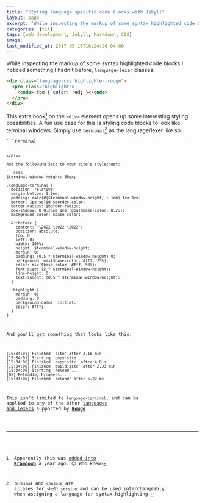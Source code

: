 ```yaml
---
title: "Styling language specific code blocks with Jekyll"
layout: page
excerpt: "While inspecting the markup of some syntax highlighted code blocks I noticed something I hadn't before, `language-lexer` classes..."
categories: [til]
tags: [web development, Jekyll, Markdown, CSS]
image:
last_modified_at: 2017-05-16T16:24:26-04:00
---
```


While inspecting the markup of some syntax highlighted code blocks I noticed something I hadn't before, `language-lexer` classes:

```html
<div class="language-css highlighter-rouge">
  <pre class="highlight">
    <code>.foo { color: red; }</code>
  </pre>
</div>
```

This extra hook[^syntax-highlighting-lang] on the `<div>` element opens up some interesting styling possibilities. A fun use case for this is styling code blocks to look like terminal windows. Simply use `terminal`[^terminal-lexer] as the language/lexer like so:

<div class="highlighter-rouge">
<pre class="highlight"><code>```terminal

```</code></pre>
</div>

Add the following Sass to your site's stylesheet:

```scss
$terminal-window-height: 30px;

.language-terminal {
  position: relative;
  margin-bottom: 1.5em;
  padding: calc(#{$terminal-window-height} + 1em) 1em 1em;
  border: 1px solid $border-color;
  border-radius: $border-radius;
  box-shadow: 0 0.25em 1em rgba($base-color, 0.25);
  background-color: $base-color;

  &::before {
    content: "\2022 \2022 \2022";
    position: absolute;
    top: 0;
    left: 0;
    width: 100%;
    height: $terminal-window-height;
    margin: 0;
    padding: (0.5 * $terminal-window-height) 0;
    background: mix($base-color, #fff, 25%);
    color: mix($base-color, #fff, 50%);
    font-size: (2 * $terminal-window-height);
    line-height: 0;
    text-indent: (0.5 * $terminal-window-height);
  }

  .highlight {
    margin: 0;
    padding: 0;
    background-color: initial;
    color: #fff;
  }
}
```

And you'll get something that looks like this:

```terminal
[15:34:01] Finished 'site' after 2.18 min
[15:34:01] Starting 'copy:site'...
[15:34:06] Finished 'copy:site' after 4.8 s
[15:34:06] Finished 'build:site' after 2.33 min
[15:34:06] Starting 'reload'...
[BS] Reloading Browsers...
[15:34:06] Finished 'reload' after 5.22 ms
```

This isn't limited to `language-terminal`, and can be applied to any of the other [languages and lexers](https://github.com/jneen/rouge/wiki/List-of-supported-languages-and-lexers) supported by [**Rouge**](http://rouge.jneen.net/).

[^syntax-highlighting-lang]: Apparently this was [added into **Kramdown**](https://github.com/gettalong/kramdown/issues/328) a year ago. :neutral_face: Who knew?

[^terminal-lexer]: `terminal` and `console` are aliases for `shell_session` and can be used interchangeably when assigning a language for syntax highlighting.
